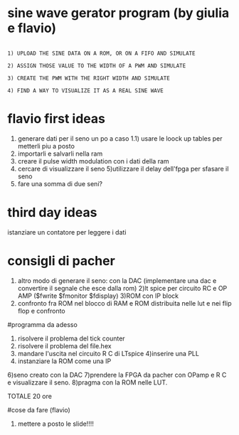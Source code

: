 # sine wave gerator program (by giulia e flavio)

```

1) UPLOAD THE SINE DATA ON A ROM, OR ON A FIFO AND SIMULATE

2) ASSIGN THOSE VALUE TO THE WIDTH OF A PWM AND SIMULATE

3) CREATE THE PWM WITH THE RIGHT WIDTH AND SIMULATE

4) FIND A WAY TO VISUALIZE IT AS A REAL SINE WAVE 

```

# flavio first ideas

1) generare dati per il seno un po a caso
1.1) usare le loock up tables per metterli piu a posto
2) importarli e salvarli nella ram
3) creare il pulse width modulation con i dati della ram
4) cercare di visualizzare il seno
5)utilizzare il delay dell'fpga per sfasare il seno
6) fare una somma di due seni?


# third day ideas

istanziare un contatore per leggere i dati


# consigli di pacher

1) altro modo di generare il seno: con la DAC (implementare una dac e convertire il segnale che esce dalla rom)
2)lt spice per circuito RC e OP AMP ($fwrite $fmonitor $fdisplay)
3)ROM con IP block
4) confronto fra ROM nel blocco di RAM e ROM distribuita nelle lut e nei flip flop e confronto


#programma da adesso
1) risolvere il problema del tick counter
2) risolvere il problema del file.hex
3) mandare l'uscita nel circuito R C di LTspice
4)inserire una PLL
5) instanziare la ROM come una IP

6)seno creato con la DAC
7)prendere la FPGA da pacher con OPamp e R C e visualizzare il seno.
8)pragma con la ROM nelle LUT.

TOTALE 20 ore



#cose da fare (flavio)
1) mettere a posto le slide!!!!


